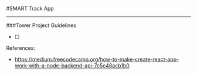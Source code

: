 #SMART Track App

---

###Tower Project Guidelines

- [ ]


References:
- https://medium.freecodecamp.org/how-to-make-create-react-app-work-with-a-node-backend-api-7c5c48acb1b0